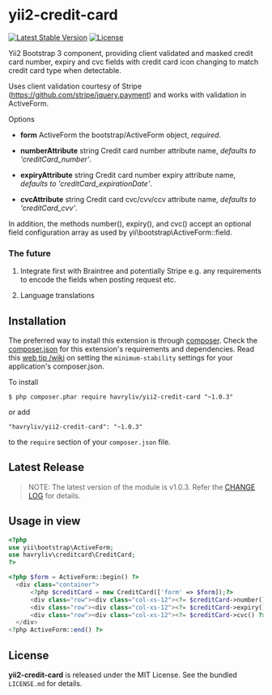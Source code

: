 yii2-credit-card
======================

[![Latest Stable Version](https://poser.pugx.org/havryliv/yii2-credit-card/v/stable)](https://packagist.org/packages/havryliv/yii2-credit-card)
[![License](https://poser.pugx.org/havryliv/yii2-credit-card/license)](https://packagist.org/packages/havryliv/yii2-credit-card)

Yii2 Bootstrap 3 component, providing client validated and masked credit card number, expiry and cvc fields with credit card icon changing to match credit card type when detectable.

Uses client validation courtesy of Stripe (https://github.com/stripe/jquery.payment) and works with validation in ActiveForm.

Options

- **form** ActiveForm the bootstrap/ActiveForm object, *required*.

- **numberAttribute** string Credit card number attribute name, *defaults to 'creditCard_number'*.

- **expiryAttribute** string Credit card number expiry attribute name, *defaults to 'creditCard_expirationDate'*.

- **cvcAttribute** string Credit card cvc/cvv/ccv  attribute name, *defaults to 'creditCard_cvv'*.

In addition, the methods number(), expiry(), and cvc() accept an optional field configuration array as used by yii\bootstrap\ActiveForm::field.

### The future

1. Integrate first with Braintree and potentially Stripe e.g. any requirements to encode the fields when posting request etc.

2. Language translations

## Installation

The preferred way to install this extension is through [composer](http://getcomposer.org/download/). Check the [composer.json](https://github.com/havryliv/yii2-credit-card/blob/master/composer.json) for this extension's requirements and dependencies. Read this [web tip /wiki](http://webtips.krajee.com/setting-composer-minimum-stability-application/) on setting the `minimum-stability` settings for your application's composer.json.

To install

```
$ php composer.phar require havryliv/yii2-credit-card "~1.0.3"
```

or add

```
"havryliv/yii2-credit-card": "~1.0.3"
```

to the `require` section of your `composer.json` file.

## Latest Release

> NOTE: The latest version of the module is v1.0.3. Refer the [CHANGE LOG](https://github.com/havryliv/yii2-credit-card/blob/master/CHANGE.md) for details.

## Usage in view

```php
<?php
use yii\bootstrap\ActiveForm;
use havryliv\creditcard\CreditCard;
?>

<?php $form = ActiveForm::begin() ?>
  <div class="container">
      <?php $creditCard = new CreditCard(['form' => $form]);?>
      <div class="row"><div class="col-xs-12"><?= $creditCard->number() ?></div></div>
      <div class="row"><div class="col-xs-12"><?= $creditCard->expiry() ?></div></div>
      <div class="row"><div class="col-xs-12"><?= $creditCard->cvc() ?></div></div>
  </div>
<?php ActiveForm::end() ?>
```
## License

**yii2-credit-card** is released under the MIT License. See the bundled `LICENSE.md` for details.
